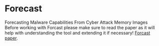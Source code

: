 # Forecast
Forecasting Malware Capabilities From Cyber Attack Memory Images
Before working with Forcast please make sure to read the paper as it will help with understanding the tool and extending it if necessary!
[Forcast paper]().
